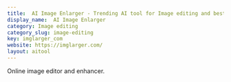 ```yaml
---
title:  AI Image Enlarger - Trending AI tool for Image editing and best alternatives
display_name:  AI Image Enlarger
category: Image editing
category_slug: image-editing
key: imglarger_com
website: https://imglarger.com/
layout: aitool
---
```


Online image editor and enhancer.
